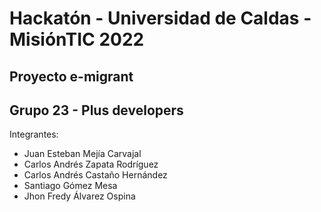 # Hackatón - Universidad de Caldas - MisiónTIC 2022

## Proyecto e-migrant

## Grupo 23 - Plus developers

Integrantes:
* Juan Esteban Mejía Carvajal
* Carlos Andrés Zapata Rodríguez
* Carlos Andrés Castaño Hernández 
* Santiago Gómez Mesa
* Jhon Fredy Álvarez Ospina